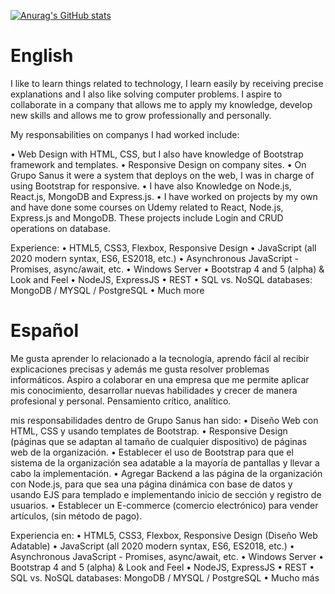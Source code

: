 [![Anurag's GitHub stats](https://github-readme-stats.vercel.app/api?username=JuanRam11)](https://github.com/anuraghazra/github-readme-stats)


# English

I like to learn things related to technology, I learn easily by receiving precise
explanations and I also like solving computer problems. I aspire to collaborate in
a company that allows me to apply my knowledge, develop new skills and allows me to grow
professionally and personally.

My responsabilities on companys I had worked include:

 • Web Design with HTML, CSS, but I also have knowledge of Bootstrap framework and templates.
 • Responsive Design on company sites.
 • On Grupo Sanus it were a system that deploys on the web, I was in charge of using Bootstrap for responsive.
 • I have also Knowledge on Node.js, React.js, MongoDB and Express.js.
 • I have worked on projects by my own and have done some courses on Udemy related to React, Node.js, Express.js and MongoDB. These projects include Login and CRUD operations on database.

Experience:
 • HTML5, CSS3, Flexbox, Responsive Design 
 • JavaScript (all 2020 modern syntax, ES6, ES2018, etc.)
 • Asynchronous JavaScript - Promises, async/await, etc.
 • Windows Server
 • Bootstrap 4 and 5 (alpha) & Look and Feel
 • NodeJS, ExpressJS
 • REST
 • SQL vs. NoSQL databases: MongoDB / MYSQL / PostgreSQL
 • Much more
 
# Español

Me gusta aprender lo relacionado a la tecnología, aprendo fácil al recibir
explicaciones precisas y además me gusta resolver problemas informáticos. Aspiro
a colaborar en una empresa que me permite aplicar mis conocimiento, desarrollar
nuevas habilidades y crecer de manera profesional y personal. Pensamiento crítico, analítico.

mis responsabilidades dentro de Grupo Sanus han sido:
 • Diseño Web con HTML, CSS y usando templates de Bootstrap.
 • Responsive Design (páginas que se adaptan al tamaño de cualquier dispositivo)
de páginas web de la organización.
 • Establecer el uso de Bootstrap para que el sistema de la organización sea
adatable a la mayoría de pantallas y llevar a cabo la implementación.
 • Agregar Backend a las página de la organización con Node.js, para que
sea una página dinámica con base de datos y usando EJS para templado e
implementando inicio de sección y registro de usuarios.
 • Establecer un E-commerce (comercio electrónico) para vender artículos, (sin
método de pago).

Experiencia en:
 • HTML5, CSS3, Flexbox, Responsive Design (Diseño Web Adatable)
 • JavaScript (all 2020 modern syntax, ES6, ES2018, etc.)
 • Asynchronous JavaScript - Promises, async/await, etc.
 • Windows Server
 • Bootstrap 4 and 5 (alpha) & Look and Feel
 • NodeJS, ExpressJS
 • REST
 • SQL vs. NoSQL databases: MongoDB / MYSQL / PostgreSQL
 • Mucho más

<!--

Here are some ideas to get you started:

- 🔭 I’m currently working on ...
- 🌱 I’m currently learning ...
- 👯 I’m looking to collaborate on ...
- 🤔 I’m looking for help with ...
- 💬 Ask me about ...
- 📫 How to reach me: ...
- 😄 Pronouns: ...
- ⚡ Fun fact: ... -->

